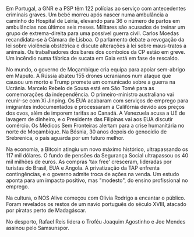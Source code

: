 Em Portugal, a GNR e a PSP têm 122 polícias ao serviço com antecedentes criminais graves. Um bebé morreu após nascer numa ambulância a caminho do Hospital de Leiria, elevando para 36 o número de partos em ambulâncias nos últimos seis meses. Militares são acusados de treinar um grupo de extrema-direita para uma possível guerra civil. Carlos Moedas recandidata-se à Câmara de Lisboa. O parlamento debate a revogação da lei sobre violência obstétrica e discute alterações à lei sobre maus-tratos a animais. Os trabalhadores dos bares dos comboios da CP estão em greve. Um incêndio numa fábrica de sucata em Gaia está em fase de rescaldo.

No mundo, o governo de Moçambique cria equipa para apoiar sem-abrigo em Maputo. A Rússia abateu 155 drones ucranianos num ataque que causou um morto e Trump promete um comunicado sobre a guerra na Ucrânia. Marcelo Rebelo de Sousa está em São Tomé para as comemorações da independência. O primeiro-ministro australiano vai reunir-se com Xi Jinping. Os EUA acabaram com serviços de emprego para imigrantes indocumentados e processaram a Califórnia devido aos preços dos ovos, além de imporem tarifas ao Canadá. A Venezuela acusa a UE de lavagem de dinheiro, e o Presidente das Filipinas vai aos EUA discutir comércio. Os Médicos Sem Fronteiras alertam para a crise humanitária no norte de Moçambique. Na Bósnia, 30 anos depois do genocídio de Srebrenica, o país aguarda por um futuro melhor.

Na economia, a Bitcoin atingiu um novo máximo histórico, ultrapassando os 117 mil dólares. O fundo de pensões da Segurança Social ultrapassou os 40 mil milhões de euros. As compras 'tax free' cresceram, lideradas por turistas do Brasil, EUA e Angola. A privatização da TAP enfrenta contingências, e o governo admite troca de ações na venda. Um estudo aponta para um impacto positivo, mas "modesto", do ensino profissional no emprego.

Na cultura, o NOS Alive começou com Olivia Rodrigo a encantar o público. Foram revelados os restos de um navio português do século XVIII, atacado por piratas perto de Madagáscar.

No desporto, Rafael Reis lidera o Troféu Joaquim Agostinho e Joe Mendes assinou pelo Samsunspor.
